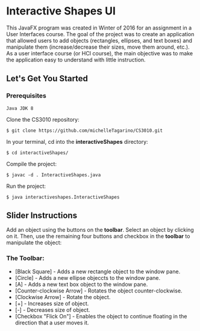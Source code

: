# Interactive Shapes UI
This JavaFX program was created in Winter of 2016 for an assignment in a User Interfaces course. The goal of the project was to create an application that allowed users to add objects (rectangles, ellipses, and text boxes) and manipulate them (increase/decrease their sizes, move them around, etc.). As a user interface course (or HCI course), the main objective was to make the application easy to understand with little instruction.

## Let's Get You Started
### Prerequisites
	
	Java JDK 8

Clone the CS3010 repository:
	
	$ git clone https://github.com/michelleTagarino/CS3010.git

In your terminal, cd into the **interactiveShapes** directory:

	$ cd interactiveShapes/

Compile the project:

	$ javac -d . InteractiveShapes.java

Run the project:

	$ java interactiveshapes.InteractiveShapes


## Slider Instructions
	
Add an object using the buttons on the **toolbar**. Select an object by clicking on it. Then, use the remaining four buttons and checkbox in the **toolbar** to manipulate the object:

### The Toolbar:

- [Black Square] - Adds a new rectangle object to the window pane.
- [Circle] - Adds a new ellipse objeccts to the window pane.
- [A] - Adds a new text box object to the window pane.
- [Counter-clockwise Arrow] - Rotates the object counter-clockwise.
- [Clockwise Arrow] - Rotate the object.
- [+] - Increases size of object.
- [-] - Decreases size of object.
- [Checkbox "Flick On"] - Enables the object to continue floating in the direction that a user moves it.